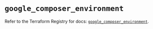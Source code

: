 # `google_composer_environment`

Refer to the Terraform Registry for docs: [`google_composer_environment`](https://registry.terraform.io/providers/hashicorp/google/6.42.0/docs/resources/composer_environment).
